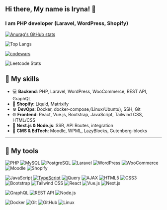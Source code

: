 ## Hi there, My name is Iryna! 👋

### I am PHP developer (Laravel, WordPress, Shopify)




[![Anurag's GitHub stats](https://github-readme-stats.vercel.app/api?username=xenoproxy&theme=radical&show_icons=true&hide=issues,contribs)](https://github.com/anuraghazra/github-readme-stats)

![Top Langs](https://github-readme-stats.vercel.app/api/top-langs/?username=xenoproxy&hide_progress=false)

[![codewars](https://www.codewars.com/users/XenoProxy/badges/large)](https://www.codewars.com/users/XenoProxy)   

![Leetcode Stats](https://leetcard.jacoblin.cool/XenoProxy?theme=dark,unicorn)


## 🧠 My skills

- 💻 **Backend**: PHP, Laravel, WordPress, WooCommerce, REST API, GraphQL
- 🧩 **Shopify**: Liquid, Matrixify
- ⚙️ **DevOps**: Docker, docker-compose,(Linux/Ubuntu), SSH, Git
- 🌐 **Frontend**: React, Vue.js, Bootstrap, JavaScript, Tailwind CSS, HTML/CSS
- 🚀 **Next.js & Node.js**: SSR, API Routes, integration
- 🧪 **CMS & EdTech**: Moodle, WPML, LazyBlocks, Gutenberg-blocks

---

## 🧰 My tools

![PHP](https://img.shields.io/badge/-PHP-777bb3?style=flat&logo=php&logoColor=white)
![MySQL](https://img.shields.io/badge/-MySQL-4479A1?style=flat&logo=mysql&logoColor=white)
![PostgreSQL](https://img.shields.io/badge/-PostgreSQL-336791?style=flat&logo=postgresql&logoColor=white)
![Laravel](https://img.shields.io/badge/-Laravel-FF2D20?style=flat&logo=laravel&logoColor=white)
![WordPress](https://img.shields.io/badge/-WordPress-21759b?style=flat&logo=wordpress&logoColor=white)
![WooCommerce](https://img.shields.io/badge/-WooCommerce-96588a?style=flat&logo=woocommerce&logoColor=white)
![Moodle](https://img.shields.io/badge/-Moodle-F98012?style=flat&logo=moodle&logoColor=white)
![Shopify](https://img.shields.io/badge/-Shopify-96bf48?style=flat&logo=shopify&logoColor=white)

![JavaScript](https://img.shields.io/badge/-JavaScript-F7DF1E?style=flat&logo=javascript&logoColor=black)
[![TypeScript](https://img.shields.io/badge/TypeScript-3178C6?logo=typescript&logoColor=fff)](#)
![jQuery](https://img.shields.io/badge/-jQuery-0769AD?style=flat&logo=jquery&logoColor=white)
![AJAX](https://img.shields.io/badge/-AJAX-00599C?style=flat&logo=javascript&logoColor=white)
![HTML5](https://img.shields.io/badge/-HTML5-E34F26?style=flat&logo=html5&logoColor=white)
![CSS3](https://img.shields.io/badge/-CSS3-1572B6?style=flat&logo=css3&logoColor=white)
![Bootstrap](https://img.shields.io/badge/-Bootstrap-7952B3?style=flat&logo=bootstrap&logoColor=white)
![Tailwind CSS](https://img.shields.io/badge/-Tailwind_CSS-38BDF8?style=flat&logo=tailwind-css&logoColor=white)
![React](https://img.shields.io/badge/-React-61DAFB?style=flat&logo=react&logoColor=black)
![Vue.js](https://img.shields.io/badge/-Vue.js-4FC08D?style=flat&logo=vue.js&logoColor=white)
![Next.js](https://img.shields.io/badge/-Next.js-000000?style=flat&logo=next.js&logoColor=white)

![GraphQL](https://img.shields.io/badge/-GraphQL-E10098?style=flat&logo=graphql&logoColor=white)
![REST API](https://img.shields.io/badge/-REST-25A162?style=flat&logo=rest&logoColor=white)
![Node.js](https://img.shields.io/badge/-Node.js-43853D?style=flat&logo=node.js&logoColor=white)

![Docker](https://img.shields.io/badge/-Docker-2496ED?style=flat&logo=docker&logoColor=white)
![Git](https://img.shields.io/badge/-Git-F05032?style=flat&logo=git&logoColor=white)
![GitHub](https://img.shields.io/badge/-GitHub-181717?style=flat&logo=github&logoColor=white)
![Linux](https://img.shields.io/badge/-Linux-FCC624?style=flat&logo=linux&logoColor=black)











<!--
**XenoProxy/XenoProxy** is a ✨ _special_ ✨ repository because its `README.md` (this file) appears on your GitHub profile.

Here are some ideas to get you started:

- 🔭 I’m currently working on ...
- 🌱 I’m currently learning ...
- 👯 I’m looking to collaborate on ...
- 🤔 I’m looking for help with ...
- 💬 Ask me about ...
- 📫 How to reach me: ...
- 😄 Pronouns: ...
- ⚡ Fun fact: ...
-->
